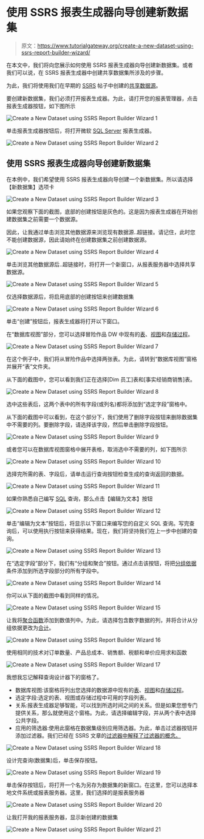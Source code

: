 # 使用 SSRS 报表生成器向导创建新数据集

> 原文：<https://www.tutorialgateway.org/create-a-new-dataset-using-ssrs-report-builder-wizard/>

在本文中，我们将向您展示如何使用 SSRS 报表生成器向导创建新数据集。或者我们可以说，在 SSRS 报表生成器中创建共享数据集所涉及的步骤。

为此，我们将使用我们在早期的 [SSRS](https://www.tutorialgateway.org/ssrs/) 帖子中创建的[共享数据源](https://www.tutorialgateway.org/data-source-in-ssrs-report-manager/)。

要创建新数据集，我们必须打开报表生成器。为此，请打开您的报表管理器，点击报表生成器按钮，如下图所示

![Create a New Dataset using SSRS Report Builder Wizard 1](img/ca9a087146eb7fd0b0e7efbe4534260e.png)

单击报表生成器按钮后，将打开微软 [SQL Server](https://www.tutorialgateway.org/sql/) 报表生成器。

![Create a New Dataset using SSRS Report Builder Wizard 2](img/0ea1654d6061d85fe9dbe5f75a24ff5a.png)

## 使用 SSRS 报表生成器向导创建新数据集

在本例中，我们希望使用 SSRS 报表生成器向导创建一个新数据集。所以请选择【新数据集】选项卡

![Create a New Dataset using SSRS Report Builder Wizard 3](img/874fa1c65b6c09a149b8700b3db18508.png)

如果您观察下面的截图，底部的创建按钮是灰色的。这是因为报表生成器在开始创建数据集之前需要一个数据源。

因此，让我通过单击浏览其他数据源来浏览现有数据源..超链接。请记住，此时您不能创建数据源，因此请始终在创建数据集之前创建数据源。

![Create a New Dataset using SSRS Report Builder Wizard 4](img/7c07940598ecec4b64f9f7bbc82ad94f.png)

单击浏览其他数据源后..超链接时，将打开一个新窗口，从报表服务器中选择共享数据源。

![Create a New Dataset using SSRS Report Builder Wizard 5](img/c0041d9d91bef193b01e4dde8b75fa8b.png)

仅选择数据源后，将启用底部的创建按钮来创建数据集

![Create a New Dataset using SSRS Report Builder Wizard 6](img/a17167c90a75f2adf4b3588b9f243615.png)

单击“创建”按钮后，报表生成器将打开以下窗口。

在“数据库视图”部分，您可以选择冒险作品 DW 中现有的[表](https://www.tutorialgateway.org/sql-create-table/)、[视图](https://www.tutorialgateway.org/views-in-sql-server/)和[存储过程](https://www.tutorialgateway.org/stored-procedures-in-sql/)。

![Create a New Dataset using SSRS Report Builder Wizard 7](img/5cee5d5b6d2f3b57526f527128b12a0e.png)

在这个例子中，我们将从冒险作品中选择两张表。为此，请转到“数据库视图”窗格并展开“表”文件夹。

从下面的截图中，您可以看到我们正在选择[Dim 员工]表和[事实经销商销售]表。

![Create a New Dataset using SSRS Report Builder Wizard 8](img/36c2860c29974fd30805e1778381cd7d.png)

选中这些表后，这两个表中的所有字段(或列名)都将添加到“选定字段”窗格中。

从下面的截图中可以看到，在这个部分下，我们使用了删除字段按钮来删除数据集中不需要的列。要删除字段，请选择该字段，然后单击删除字段按钮。

![Create a New Dataset using SSRS Report Builder Wizard 9](img/89b217b5ca4b6551592c3f43b614afb6.png)

或者您可以在数据库视图窗格中展开表格，取消选中不需要的列，如下图所示

![Create a New Dataset using SSRS Report Builder Wizard 10](img/242a3f4f506040dd50c46e17ea97af43.png)

选择完所需的表、字段后，请单击运行查询按钮检查生成的查询返回的数据。

![Create a New Dataset using SSRS Report Builder Wizard 11](img/c92019ab18a540e8fce9910b8e69082a.png)

如果你熟悉自己编写 [SQL](https://www.tutorialgateway.org/sql/) 查询，那么点击【编辑为文本】按钮

![Create a New Dataset using SSRS Report Builder Wizard 12](img/c6d0a07d340ae2f85d25c16e4f16156d.png)

单击“编辑为文本”按钮后，将显示以下窗口来编写您的自定义 SQL 查询。写完查询后，可以使用执行按钮来获得结果。现在，我们将坚持我们在上一步中创建的查询。

![Create a New Dataset using SSRS Report Builder Wizard 13](img/f899931f9c2cfb3964d176723b7c54c3.png)

在“选定字段”部分下，我们有“分组和聚合”按钮。通过点击该按钮，将把[分组依据](https://www.tutorialgateway.org/sql-group-by-clause/)条件添加到所选字段部分的所有字段中。

![Create a New Dataset using SSRS Report Builder Wizard 14](img/101e4948c71d82f023174497576305f3.png)

你可以从下面的截图中看到同样的情况。

![Create a New Dataset using SSRS Report Builder Wizard 15](img/ede5372499bff4428df7a8e34e6f2420.png)

让我将[聚合函数](https://www.tutorialgateway.org/sql-aggregate-functions/)添加到数值列中。为此，请选择包含数字数据的列，并将合计从分组依据更改为[合计](https://www.tutorialgateway.org/sql-sum-function/)。

![Create a New Dataset using SSRS Report Builder Wizard 16](img/c223e8ffafac2cc7a5470052d41424b3.png)

使用相同的技术对订单数量、产品总成本、销售额、税额和单价应用求和函数

![Create a New Dataset using SSRS Report Builder Wizard 17](img/7a02ce503bc5a6fecf54a5b1f8f29571.png)

我想我忘记解释查询设计器下的窗格了。

*   数据库视图:该窗格将列出您选择的数据源中现有的[表](https://www.tutorialgateway.org/sql-create-table/)、[视图](https://www.tutorialgateway.org/views-in-sql-server/)和[存储过程](https://www.tutorialgateway.org/stored-procedures-in-sql/)。
*   选定字段:选定的表、视图或存储过程中可用的字段列表。
*   关系:报表生成器足够智能，可以找到所选时间之间的关系。但是如果您想专门提供关系，那么就使用这个窗格。为此，请选择编辑字段，并从两个表中选择公共字段。
*   应用的筛选器:使用此窗格在数据集级别应用筛选器。为此，单击过滤器按钮并添加过滤器。我们已经在 SSRS 文章的[过滤器中解释了过滤器的概念。](https://www.tutorialgateway.org/filters-at-dataset-level-in-ssrs/)

![Create a New Dataset using SSRS Report Builder Wizard 18](img/c3479c4341eab25c03716e549ee7116d.png)

设计完查询(数据集)后，单击保存按钮。

![Create a New Dataset using SSRS Report Builder Wizard 19](img/c0b8ee77d6caadb05befef4cb3a77b22.png)

单击保存按钮后，将打开一个名为另存为数据集的新窗口。在这里，您可以选择本地文件系统或报表服务器。这里，我们选择的是报表服务器

![Create a New Dataset using SSRS Report Builder Wizard 20](img/817021ebc15879e69aa430acb1eb4156.png)

让我打开我的报表服务器，显示新创建的数据集

![Create a New Dataset using SSRS Report Builder Wizard 21](img/eef95bb758eb9c536534bb09c65ace5c.png)